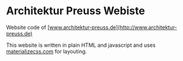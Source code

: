 # Architektur Preuss Webiste
Website code of [www.architektur-preuss.de](http://www.architektur-preuss.de)

This website is written in plain HTML and javascript and uses  [materializecss.com](http://materializecss.com/) for layouting.
